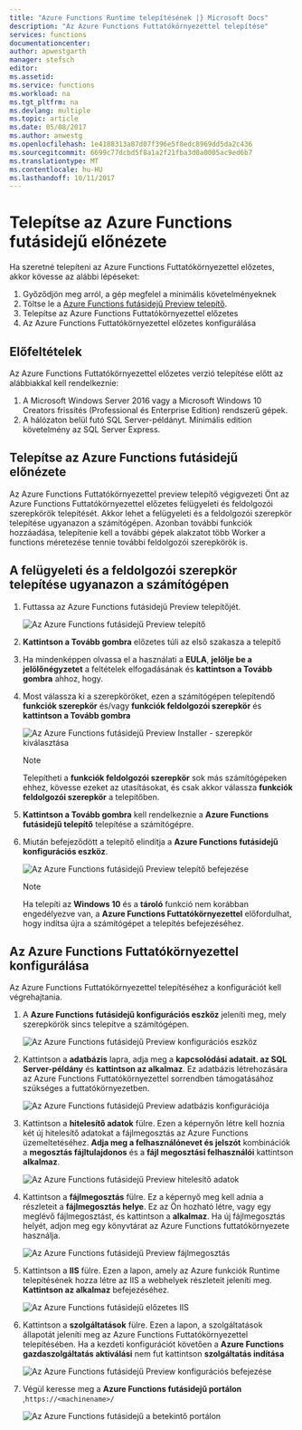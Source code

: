 ```yaml
---
title: "Azure Functions Runtime telepítésének |} Microsoft Docs"
description: "Az Azure Functions Futtatókörnyezettel telepítése"
services: functions
documentationcenter: 
author: apwestgarth
manager: stefsch
editor: 
ms.assetid: 
ms.service: functions
ms.workload: na
ms.tgt_pltfrm: na
ms.devlang: multiple
ms.topic: article
ms.date: 05/08/2017
ms.author: anwestg
ms.openlocfilehash: 1e4188313a87d07f396e5f8edc8969dd5da2c436
ms.sourcegitcommit: 6699c77dcbd5f8a1a2f21fba3d0a0005ac9ed6b7
ms.translationtype: MT
ms.contentlocale: hu-HU
ms.lasthandoff: 10/11/2017
---
```

# <a name="install-the-azure-functions-runtime-preview"></a>Telepítse az Azure Functions futásidejű előnézete

Ha szeretné telepíteni az Azure Functions Futtatókörnyezettel előzetes, akkor kövesse az alábbi lépéseket:

1. Győződjön meg arról, a gép megfelel a minimális követelményeknek
1. Töltse le a [Azure Functions futásidejű Preview telepítő](https://aka.ms/azafr). 
1. Telepítse az Azure Functions Futtatókörnyezettel előzetes
1. Az Azure Functions Futtatókörnyezettel előzetes konfigurálása

## <a name="prerequisites"></a>Előfeltételek

Az Azure Functions Futtatókörnyezettel előzetes verzió telepítése előtt az alábbiakkal kell rendelkeznie:

1. A Microsoft Windows Server 2016 vagy a Microsoft Windows 10 Creators frissítés (Professional és Enterprise Edition) rendszerű gépek.
1. A hálózaton belül futó SQL Server-példányt.  Minimális edition követelmény az SQL Server Express.

## <a name="install-the-azure-functions-runtime-preview"></a>Telepítse az Azure Functions futásidejű előnézete

Az Azure Functions Futtatókörnyezettel preview telepítő végigvezeti Önt az Azure Functions Futtatókörnyezettel előzetes felügyeleti és feldolgozói szerepkörök telepítését.  Akkor lehet a felügyeleti és a feldolgozói szerepkör telepítése ugyanazon a számítógépen.  Azonban további funkciók hozzáadása, telepítenie kell a további gépek alakzatot több Worker a functions méretezése tennie további feldolgozói szerepkörök is.

## <a name="install-the-management-and-worker-role-on-the-same-machine"></a>A felügyeleti és a feldolgozói szerepkör telepítése ugyanazon a számítógépen

1. Futtassa az Azure Functions futásidejű Preview telepítőjét.

    ![Az Azure Functions futásidejű Preview telepítő][1]

1. **Kattintson a Tovább gombra** előzetes túli az első szakasza a telepítő
1. Ha mindenképpen olvassa el a használati a **EULA**, **jelölje be a jelölőnégyzetet** a feltételek elfogadásának és **kattintson a Tovább gombra** ahhoz, hogy.
1. Most válassza ki a szerepköröket, ezen a számítógépen telepítendő **funkciók szerepkör** és/vagy **funkciók feldolgozói szerepkör** és **kattintson a Tovább gombra**

    ![Az Azure Functions futásidejű Preview Installer - szerepkör kiválasztása][3]

    > [!NOTE]
    > Telepítheti a **funkciók feldolgozói szerepkör** sok más számítógépeken ehhez, kövesse ezeket az utasításokat, és csak akkor válassza **funkciók feldolgozói szerepkör** a telepítőben.

1. **Kattintson a Tovább gombra** kell rendelkeznie a **Azure Functions futásidejű telepítő** telepítése a számítógépre.
1. Miután befejeződött a telepítő elindítja a **Azure Functions futásidejű konfigurációs eszköz**.

    ![Az Azure Functions futásidejű Preview telepítő befejezése][5]

    > [!NOTE]
    > Ha telepíti az **Windows 10** és a **tároló** funkció nem korábban engedélyezve van, a **Azure Functions Futtatókörnyezettel** előfordulhat, hogy indítsa újra a számítógépet a telepítés befejezéséhez.

## <a name="configure-the-azure-functions-runtime"></a>Az Azure Functions Futtatókörnyezettel konfigurálása

Az Azure Functions Futtatókörnyezettel telepítéséhez a konfigurációt kell végrehajtania.

1. A **Azure Functions futásidejű konfigurációs eszköz** jeleníti meg, mely szerepkörök sincs telepítve a számítógépen.

    ![Az Azure Functions futásidejű Preview konfigurációs eszköz][6]

1. Kattintson a **adatbázis** lapra, adja meg a **kapcsolódási adatait. az SQL Server-példány** és **kattintson az alkalmaz**.  Ez adatbázis létrehozására az Azure Functions Futtatókörnyezettel sorrendben támogatásához szükséges a futtatókörnyezetben.
    
    ![Az Azure Functions futásidejű Preview adatbázis konfigurációja][7]

1. Kattintson a **hitelesítő adatok** fülre.  Ezen a képernyőn létre kell hoznia két új hitelesítő adatokat a fájlmegosztás az Azure Functions üzemeltetéséhez.  **Adja meg a felhasználónevet és jelszót** kombinációk a **megosztás fájltulajdonos** és a **fájl megosztási felhasználói** kattintson **alkalmaz**.

    ![Az Azure Functions futásidejű Preview hitelesítő adatok][8]

1. Kattintson a **fájlmegosztás** fülre.  Ez a képernyő meg kell adnia a részleteit a **fájlmegosztás helye**.  Ez az Ön hozható létre, vagy egy meglévő fájlmegosztást, és kattintson a **alkalmaz**.  Ha új fájlmegosztás helyét, adjon meg egy könyvtárat az Azure Functions futtatókörnyezete használja.
    
    ![Az Azure Functions futásidejű Preview fájlmegosztás][9]

1. Kattintson a **IIS** fülre.  Ezen a lapon, amely az Azure funkciók Runtime telepítésének hozza létre az IIS a webhelyek részleteit jeleníti meg.  **Kattintson az alkalmaz** befejezéséhez.

    ![Az Azure Functions futásidejű előzetes IIS][10]

1. Kattintson a **szolgáltatások** fülre.  Ezen a lapon, a szolgáltatások állapotát jeleníti meg az Azure Functions Futtatókörnyezettel telepítésében.  Ha a kezdeti konfigurációt követően a **Azure Functions gazdaszolgáltatás aktiválási** nem fut kattintson **szolgáltatás indítása**

    ![Az Azure Functions futásidejű Preview konfigurációs befejezése][11]

1. Végül keresse meg a **Azure Functions futásidejű portálon** ,`https://<machinename>/`

    ![Az Azure Functions futásidejű a betekintő portálon][12]


<!--Image references-->
[1]: ./media/functions-runtime-install/AzureFunctionsRuntime_Installer1.png
[2]: ./media/functions-runtime-install/AzureFunctionsRuntime_Installer2-EULA.png
[3]: ./media/functions-runtime-install/AzureFunctionsRuntime_Installer3-ChooseRoles.png
[4]: ./media/functions-runtime-install/AzureFunctionsRuntime_Installer4-Install.png
[5]: ./media/functions-runtime-install/AzureFunctionsRuntime_Installer5-InstallComplete.png
[6]: ./media/functions-runtime-install/AzureFunctionsRuntime_Configuration1.png
[7]: ./media/functions-runtime-install/AzureFunctionsRuntime_Configuration2_SQL.png
[8]: ./media/functions-runtime-install/AzureFunctionsRuntime_Configuration3_Credentials.png
[9]: ./media/functions-runtime-install/AzureFunctionsRuntime_Configuration4_Fileshare.png
[10]: ./media/functions-runtime-install/AzureFunctionsRuntime_Configuration5_IIS.png
[11]: ./media/functions-runtime-install/AzureFunctionsRuntime_Configuration6_Services.png
[12]: ./media/functions-runtime-install/AzureFunctionsRuntime_Portal.png